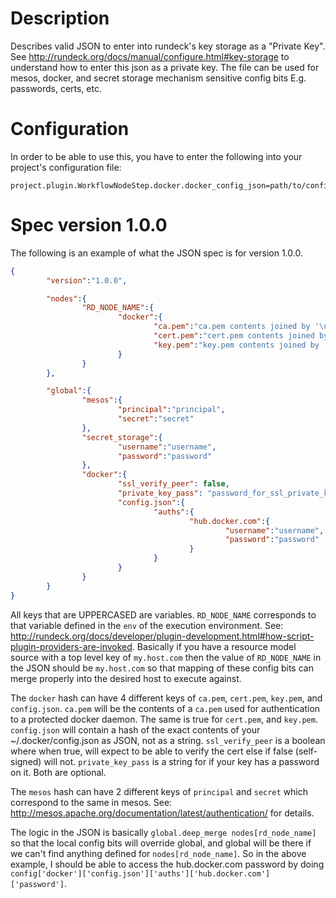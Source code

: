 # Description
Describes valid JSON to enter into rundeck's key storage as a "Private Key".
See http://rundeck.org/docs/manual/configure.html#key-storage to understand how
to enter this json as a private key. The file can be used for mesos, docker,
and secret storage mechanism sensitive config bits E.g. passwords, certs, etc.


# Configuration
In order to be able to use this, you have to enter the following into your
project's configuration file:
```
project.plugin.WorkflowNodeStep.docker.docker_config_json=path/to/config.json
```

# Spec version 1.0.0
The following is an example of what the JSON spec is for version 1.0.0.

```json
{
        "version":"1.0.0",

        "nodes":{
                "RD_NODE_NAME":{
                        "docker":{
                                "ca.pem":"ca.pem contents joined by '\n' E.g. -----BEGIN CERTIFICATE-----\n...\n-----END CERTIFICATE-----",
                                "cert.pem":"cert.pem contents joined by '\n' E.g. -----BEGIN CERTIFICATE-----\n...\n-----END CERTIFICATE-----",
                                "key.pem":"key.pem contents joined by '\n' E.g. -----BEGIN RSA PRIVATE KEY-----\n...\n-----END RSA PRIVATE KEY-----"
                        }
                }
        },

        "global":{
                "mesos":{
                        "principal":"principal",
                        "secret":"secret"
                },
                "secret_storage":{
                        "username":"username",
                        "password":"password"
                },
                "docker":{
                        "ssl_verify_peer": false,
                        "private_key_pass": "password_for_ssl_private_key",
                        "config.json":{
                                "auths":{
                                        "hub.docker.com":{
                                                "username":"username",
                                                "password":"password"
                                        }
                                }
                        }
                }
        }
}
```

All keys that are UPPERCASED are variables. `RD_NODE_NAME` corresponds to that
variable defined in the `env` of the execution environment. See:
http://rundeck.org/docs/developer/plugin-development.html#how-script-plugin-providers-are-invoked.
Basically if you have a resource model source with a top level key of
`my.host.com` then the value of `RD_NODE_NAME` in the JSON should be
`my.host.com` so that mapping of these config bits can merge properly into the
desired host to execute against.

The `docker` hash can have 4 different keys of `ca.pem`, `cert.pem`,
`key.pem`, and `config.json`. `ca.pem` will be the contents of a `ca.pem` used
for authentication to a protected docker daemon. The same is true for
`cert.pem`, and `key.pem`. `config.json` will contain a hash of the exact
contents of your ~/.docker/config.json as JSON, not as a string.
`ssl_verify_peer` is a boolean where when true, will expect to be able to
verify the cert else if false (self-signed) will not. `private_key_pass` is a
string for if your key has a password on it. Both are optional.

The `mesos` hash can have 2 different  keys of `principal` and `secret` which
correspond to the same in mesos. See:
http://mesos.apache.org/documentation/latest/authentication/ for details.

The logic in the JSON is basically `global.deep_merge nodes[rd_node_name]` so
that the local config bits will override global, and global will be there if we
can't find anything defined for `nodes[rd_node_name]`. So in the above example,
I should be able to access the hub.docker.com password by doing
`config['docker']['config.json']['auths']['hub.docker.com']['password']`.

